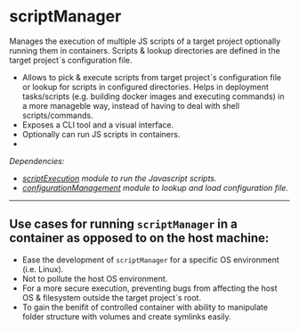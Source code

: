 # scriptManager
Manages the execution of multiple JS scripts of a target project optionally running them in containers.  Scripts & lookup directories are defined in the target project`s configuration file.
- Allows to pick & execute scripts from target project`s configuration file or lookup for scripts in configured directories. Helps in deployment tasks/scripts (e.g. building docker images and executing commands) in a more manageble way, instead of having to deal with shell scripts/commands.
- Exposes a CLI tool and a visual interface.
- Optionally can run JS scripts in containers.
- 

_Dependencies:_
- _[scriptExecution](https://github.com/AppScriptIO/scriptExecution) module to run the Javascript scripts._
- _[configurationManagement](https://github.com/AppScriptIO/configurationManagement) module to lookup and load configuration file._
____

## Use cases for running `scriptManager` in a container as opposed to on the host machine: 
- Ease the development of `scriptManager` for a specific OS environment (i.e. Linux).
- Not to pollute the host OS environment.
- For a more secure execution, preventing bugs from affecting the host OS & filesystem outside the target project`s root.
- To gain the benifit of controlled container with ability to manipulate folder structure with volumes and create symlinks easily. 
